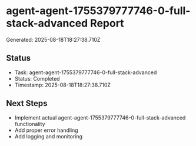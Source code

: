 # agent-agent-1755379777746-0-full-stack-advanced Report

Generated: 2025-08-18T18:27:38.710Z

## Status
- Task: agent-agent-1755379777746-0-full-stack-advanced
- Status: Completed
- Timestamp: 2025-08-18T18:27:38.710Z

## Next Steps
- Implement actual agent-agent-1755379777746-0-full-stack-advanced functionality
- Add proper error handling
- Add logging and monitoring
